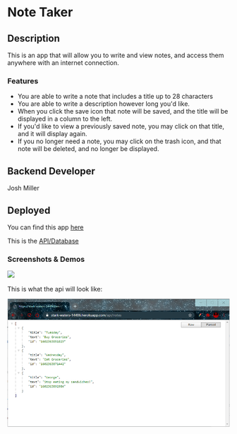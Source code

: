 # Note Taker

## Description
  This is an app that will allow you to write and view notes, and access them anywhere with an internet connection.

### Features
  * You are able to write a note that includes a title up to 28 characters
  * You are able to write a description however long you'd like.
  * When you click the save icon that note will be saved, and the title will be displayed in a column to the left.
  * If you'd like to view a previously saved note, you may click on that title, and it will display again.
  * If you no longer need a note, you may click on the trash icon, and that note will be deleted, and no longer be displayed.
  
## Backend Developer
  Josh Miller
  
## Deployed
  You can find this app [here](https://stark-waters-14486.herokuapp.com)
  
  This is the [API/Database](https://stark-waters-14486.herokuapp.com/api/notes)
  
### Screenshots & Demos


![](/screenshots-and-gifs/note-taker-demo.gif)

This is what the api will look like:

![](/screenshots-and-gifs/the-api.png)
